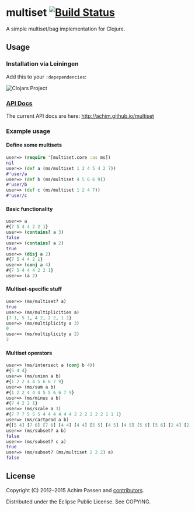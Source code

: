 # multiset [![Build Status](https://travis-ci.org/achim/multiset.svg)](https://travis-ci.org/achim/multiset)

A simple multiset/bag implementation for Clojure.

## Usage

### Installation via Leiningen

Add this to your `:depependencies`:

![Clojars Project](http://clojars.org/org.clojars.achim/multiset/latest-version.svg)

### [API Docs](http://achim.github.com/multiset/)

The current API docs are here: http://achim.github.io/multiset

### Example usage

#### Define some multisets
```clojure
user=> (require '[multiset.core :as ms])
nil
user=> (def a (ms/multiset 1 2 4 5 4 2 7))
#'user/a
user=> (def b (ms/multiset 4 5 6 6 9))
#'user/b
user=> (def c (ms/multiset 1 2 4 7))
#'user/c
```
#### Basic functionality
```clojure
user=> a
#{7 5 4 4 2 2 1}
user=> (contains? a 3)
false
user=> (contains? a 2)
true
user=> (disj a 2)
#{7 5 4 4 2 1}
user=> (conj a 4)
#{7 5 4 4 4 2 2 1}
user=> (a 2)
```
#### Multiset-specific stuff
```clojure
user=> (ms/multiset? a)
true
user=> (ms/multiplicities a)
{7 1, 5 1, 4 2, 2 2, 1 1}
user=> (ms/multiplicity a 3)
0
user=> (ms/multiplicity a 2)
2
```
#### Multiset operators
```clojure
user=> (ms/intersect a (conj b 4))
#{5 4 4}
user=> (ms/union a b)
#{1 2 2 4 4 5 6 6 7 9}
user=> (ms/sum a b)
#{1 2 2 4 4 4 5 5 6 6 7 9}
user=> (ms/minus a b)
#{7 4 2 2 1}
user=> (ms/scale a 3)
#{7 7 7 5 5 5 4 4 4 4 4 4 2 2 2 2 2 2 1 1 1}
user=> (ms/cartprod a b)
#{[5 4] [7 6] [7 6] [4 4] [4 4] [5 5] [4 5] [4 5] [5 6] [5 6] [2 4] [2 4] [4 6] [4 6] [4 6] [4 6] [7 9] [2 5] [2 5] [1 4] [2 6] [2 6] [2 6] [2 6] [5 9] [1 5] [4 9] [4 9] [1 6] [1 6] [2 9] [2 9] [1 9] [7 4] [7 5]}
user=> (ms/subset? a b)
false
user=> (ms/subset? c a)
true
user=> (ms/subset? (ms/multiset 2 2 2) a)
false
```

## License

Copyright (C) 2012–2015 Achim Passen and [contributors](https://github.com/achim/multiset/graphs/contributors).

Distributed under the Eclipse Public License. See COPYING.
